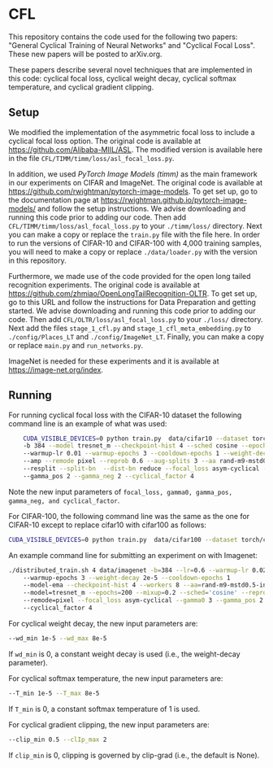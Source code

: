# CFL

This repository contains the code used for the following two papers: "General Cyclical Training of Neural Networks" and "Cyclical Focal Loss". These new papers will be posted to arXiv.org.

These papers describe several novel techniques that are implemented in this code: cyclical focal loss, cyclical weight decay, cyclical softmax temperature, and cyclical gradient clipping. 

## Setup

We modified the implementation of the asymmetric focal loss to include a cyclical focal loss option.  The original code is available at https://github.com/Alibaba-MIIL/ASL.  The modified version is available here in the file `CFL/TIMM/timm/loss/asl_focal_loss.py`.

In addition, we used *PyTorch Image Models (timm)* as the main framework in our experiments on CIFAR and ImageNet.  The original code is available at https://github.com/rwightman/pytorch-image-models.  To get set up, go to the documentation page at https://rwightman.github.io/pytorch-image-models/ and follow the setup instructions.   We advise downloading and running this code prior to adding our code.  Then add `CFL/TIMM/timm/loss/asl_focal_loss.py` to your `./timm/loss/` directory.  Next you can make a copy or replace the `train.py` file with the file here.  In order to run the versions of CIFAR-10 and CIFAR-100 with 4,000 training samples, you will need to make a copy or replace `./data/loader.py` with the version in this repository.  

Furthermore, we made use of the code provided for the open long tailed recognition experiments.  The original code is available at https://github.com/zhmiao/OpenLongTailRecognition-OLTR.   To get set up, go to this URL and follow the instructions for Data Preparation and getting started.  We advise downloading and running this code prior to adding our code.  Then add `CFL/OLTR/loss/asl_focal_loss.py` to your `./loss/` directory.   Next add the files `stage_1_cfl.py` and `stage_1_cfl_meta_embedding.py` to `./config/Places_LT` and `./config/ImageNet_LT`.  Finally, you can make a copy or replace  `main.py` and `run_networks.py`.

ImageNet is needed for these experiments and it is available at https://image-net.org/index.  

## Running

For running cyclical focal loss with the CIFAR-10 dataset the following command line is an example of what was used:
```bash
	CUDA_VISIBLE_DEVICES=0 python train.py  data/cifar10 --dataset torch/cifar10
	-b 384 --model tresnet_m --checkpoint-hist 4 --sched cosine --epochs 200 --lr 0.15 
	--warmup-lr 0.01 --warmup-epochs 3 --cooldown-epochs 1 --weight-decay 5e-4 
	--amp --remode pixel --reprob 0.6 --aug-splits 3 --aa rand-m9-mstd0.5-inc1 
	--resplit --split-bn  --dist-bn reduce --focal_loss asym-cyclical --gamma0 3 
	--gamma_pos 2 --gamma_neg 2 --cyclical_factor 4
```
Note the new input parameters of `focal_loss, gamma0, gamma_pos, gamma_neg, and cyclical_factor`.

For CIFAR-100, the following command line was the same as the one for CIFAR-10 except to replace cifar10 with cifar100 as follows:
```bash
CUDA_VISIBLE_DEVICES=0 python train.py  data/cifar100 --dataset torch/cifar100 
```

An example command line for submitting an experiment on with Imagenet:
```bash
./distributed_train.sh 4 data/imagenet -b=384 --lr=0.6 --warmup-lr 0.02 
	--warmup-epochs 3 --weight-decay 2e-5 --cooldown-epochs 1 
	--model-ema --checkpoint-hist 4 --workers 8 --aa=rand-m9-mstd0.5-inc1 -j=16 --amp 
	--model=tresnet_m --epochs=200 --mixup=0.2 --sched='cosine' --reprob=0.4 
	--remode=pixel --focal_loss asym-cyclical --gamma0 3 --gamma_pos 2 --gamma_neg 2 
	--cyclical_factor 4
```

For cyclical weight decay, the new input parameters are:
```bash
--wd_min 1e-5 --wd_max 8e-5
```
If `wd_min` is 0, a constant weight decay is used (i.e., the weight-decay parameter).


For cyclical softmax temperature, the new input parameters are:
```bash
--T_min 1e-5 --T_max 8e-5
```
If `T_min` is 0, a constant softmax temperature of 1 is used.

For cyclical gradient clipping, the new input parameters are:
```bash
--clip_min 0.5 --clIp_max 2
```
If `clip_min` is 0, clipping is governed by clip-grad (i.e., the default is None).
